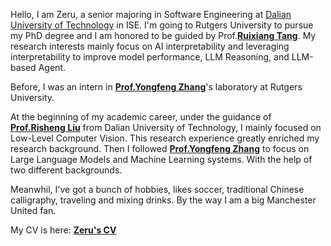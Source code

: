 Hello, I am Zeru, a senior majoring in Software Engineering at [Dalian University of Technology](https://www.dlut.edu.cn/) in ISE. I'm going to Rutgers University to pursue my PhD degree and I am honored to be guided by Prof.[**Ruixiang Tang**](https://www.ruixiangtang.net/). My research interests mainly focus on AI interpretability and leveraging interpretability to improve model performance, LLM Reasoning, and LLM-based Agent.

Before, I was an intern in [**Prof.Yongfeng Zhang**](https://yongfeng.me/)'s laboratory at Rutgers University.
 <!-- and I am also an intern in [**Shanghai AI laboratory**](https://www.shlab.org.cn/)(Pujiang laboratory) -->

At the beginning of my academic career, under the guidance of [**Prof.Risheng Liu**](https://rsliu.tech/) from Dalian University of Technology, I mainly focused on Low-Level Computer Vision. This research experience greatly enriched my research background. Then I followed [**Prof.Yongfeng Zhang**](https://yongfeng.me/) to focus on Large Language Models and Machine Learning systems. With the help of two different backgrounds.
 <!-- finally entered [**Shanghai AI laboratory**](https://www.shlab.org.cn/), where I mainly focus on vllm and Generative AI -->

Meanwhil, I've got a bunch of hobbies, likes soccer, traditional Chinese calligraphy, traveling and mixing drinks. By the way I am a big Manchester United fan.  

My CV is here: [**Zeru's CV**](./_pages/includes/file/resume.pdf)
